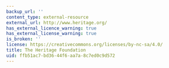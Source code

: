 ```yaml
---
backup_url: ''
content_type: external-resource
external_url: http://www.heritage.org/
has_external_licence_warning: true
has_external_license_warning: true
is_broken: ''
license: https://creativecommons.org/licenses/by-nc-sa/4.0/
title: The Heritage Foundation
uid: ffb51ac7-bd36-44f6-aa7a-8c7ed0c9d572
---
```

